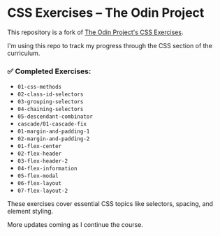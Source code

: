 # CSS Exercises – The Odin Project

This repository is a fork of [The Odin Project's CSS Exercises](https://github.com/TheOdinProject/css-exercises).

I'm using this repo to track my progress through the CSS section of the curriculum.

### ✅ Completed Exercises:

- `01-css-methods`
- `02-class-id-selectors`
- `03-grouping-selectors`
- `04-chaining-selectors`
- `05-descendant-combinator`
- `cascade/01-cascade-fix`
- `01-margin-and-padding-1`
- `02-margin-and-padding-2`
- `01-flex-center`
- `02-flex-header`
- `03-flex-header-2`
- `04-flex-information`
- `05-flex-modal`
- `06-flex-layout`
- `07-flex-layout-2`

These exercises cover essential CSS topics like selectors, spacing, and element styling.

More updates coming as I continue the course.
